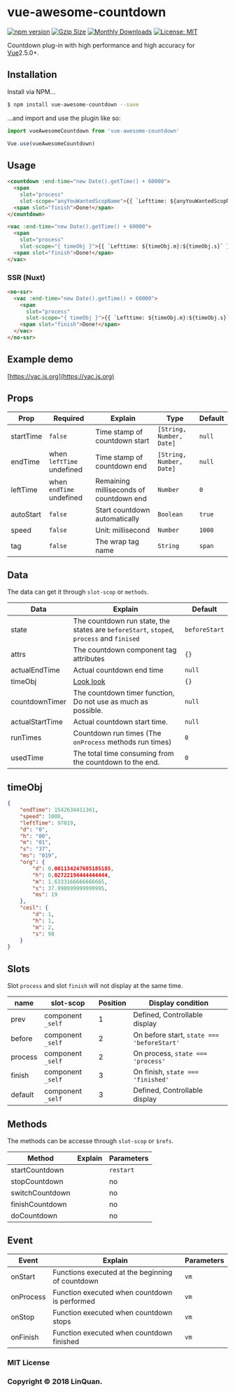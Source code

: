 # vue-awesome-countdown
[![npm version](https://badge.fury.io/js/vue-awesome-countdown.svg)](https://badge.fury.io/js/vue-awesome-countdown)
[![Gzip Size](http://img.badgesize.io/https://unpkg.com/vue-awesome-countdown/vue-awesome-countdown.vue?compression=gzip&style=flat-square)](https://unpkg.com/vue-awesome-countdown)
[![Monthly Downloads](https://img.shields.io/npm/dm/vue-awesome-countdown.svg)](https://www.npmjs.com/package/vue-awesome-countdown)
[![License: MIT](https://img.shields.io/badge/License-MIT-yellow.svg)](https://opensource.org/licenses/MIT)

Countdown plug-in with high performance and high accuracy for [Vue](http://vuejs.org/)2.5.0+.

## Installation

Install via NPM...

```sh
$ npm install vue-awesome-countdown --save
```

...and import and use the plugin like so:

```js
import vueAwesomeCountdown from 'vue-awesome-countdown'

Vue.use(vueAwesomeCountdown)
```

## Usage

```html
<countdown :end-time="new Date().getTime() + 60000">
  <span
    slot="process"
    slot-scope="anyYouWantedScopName">{{ `Lefttime: ${anyYouWantedScopName.timeObj.ceil.s}` }}</span>
  <span slot="finish">Done!</span>
</countdown>
```

```html
<vac :end-time="new Date().getTime() + 60000">
  <span
    slot="process"
    slot-scope="{ timeObj }">{{ `Lefttime: ${timeObj.m}:${timeObj.s}` }}</span>
  <span slot="finish">Done!</span>
</vac>
```

### SSR (Nuxt)
```html
<no-ssr>
  <vac :end-time="new Date().getTime() + 60000">
    <span
      slot="process"
      slot-scope="{ timeObj }">{{ `Lefttime: ${timeObj.m}:${timeObj.s}` }}</span>
    <span slot="finish">Done!</span>
  </vac>
</no-ssr>
```

## Example demo

[https://vac.js.org](https://vac.js.org)

## Props

| Prop | Required | Explain | Type | Default |
| ------ | ------ | ------ | ------ | ------ |
| startTime | `false` | Time stamp of countdown start | `[String, Number, Date]` | `null` |
| endTime | when `leftTime` undefined | Time stamp of countdown end | `[String, Number, Date]` | `null` |
| leftTime | when `endTime` undefined | Remaining milliseconds of countdown end |  `Number` | `0` |
| autoStart | `false` | Start countdown automatically | `Boolean` | `true` |
| speed | `false` | Unit: millisecond | `Number` | `1000` |
| tag | `false` | The wrap tag name | `String` | `span` |

## Data

The data can get it through `slot-scop` or `methods`.

| Data | Explain | Default |
| ------ | ------ | ------ |
| state | The countdown run state, the states are `beforeStart`, `stoped`, `process` and `finised` | `beforeStart` |
| attrs | The countdown component tag attributes | `{}` |
| actualEndTime | Actual countdown end time | `null` |
| timeObj | <a href="#timeobj">Look look</a> |  `{}` |
| countdownTimer | The countdown timer function, Do not use as much as possible. |`null` |
| actualStartTime | Actual countdown start time. | `null` |
| runTimes | Countdown run times (The `onProcess` methods run times) | `0` |
| usedTime | The total time consuming from the countdown to the end. | `0` |

## timeObj

```json
{
    "endTime": 1542634411361,
    "speed": 1000,
    "leftTime": 97019,
    "d": "0",
    "h": "00",
    "m": "01",
    "s": "37",
    "ms": "019",
    "org": {
        "d": 0.001134247685185185,
        "h": 0.02722194444444444,
        "m": 1.6333166666666665,
        "s": 37.998999999999995,
        "ms": 19
    },
    "ceil": {
        "d": 1,
        "h": 1,
        "m": 2,
        "s": 98
    }
}
```

## Slots

Slot `process` and slot `finish` will not display at the same time.

| name | slot-scop | Position | Display condition |
| ------ | ------ | ------ | ------ |
| prev | component `_self` | 1 | Defined, Controllable display |
| before | component `_self` | 2 | On before start, `state === 'beforeStart'` |
| process | component `_self` | 2 | On process,  `state === 'process'` |
| finish | component `_self` | 3 | On finish,  `state === 'finished'` |
| default | component `_self` | 3 | Defined, Controllable display |

## Methods

The methods can be accesse through `slot-scop` or `$refs`.

| Method | Explain | Parameters |
| ------ | ------ | ------ |
| startCountdown | | `restart` |
| stopCountdown | | no |
| switchCountdown | | no |
| finishCountdown | | no |
| doCountdown | | no |

## Event

| Event | Explain | Parameters |
| ------ | ------ | ------ |
| onStart | Functions executed at the beginning of countdown | `vm` |
| onProcess | Function executed when countdown is performed | `vm` |
| onStop | Function executed when countdown stops | `vm` |
| onFinish | Function executed when countdown finished | `vm` |

### MIT License

### Copyright &copy; 2018 LinQuan.
